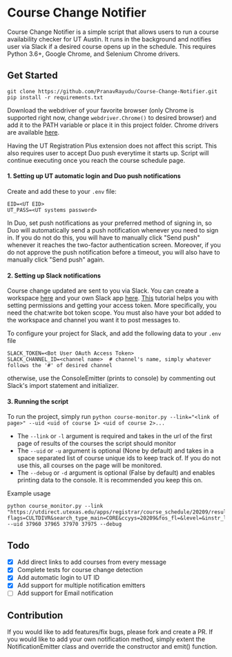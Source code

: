 # Course Change Notifier
Course Change Notifier is a simple script that allows users to run a course availability checker for UT Austin. It runs in the background and notifies user via Slack if a desired course opens up in the schedule.
This requires Python 3.6+, Google Chrome, and Selenium Chrome drivers.

## Get Started
```
git clone https://github.com/PranavRayudu/Course-Change-Notifier.git
pip install -r requirements.txt
```

Download the webdriver of your favorite browser (only Chrome is supported right now, change ``webdriver.Chrome()`` to desired browser) and add it to the PATH variable or place it in this project folder. 
Chrome drivers are available [here](https://chromedriver.chromium.org/downloads).

Having the UT Registration Plus extension does not affect this script.
This also requires user to accept Duo push everytime it starts up. Script will continue executing once you reach the course schedule page.

#### 1. Setting up UT automatic login and Duo push notifications
Create and add these to your ```.env``` file:
```commandline
EID=<UT EID>
UT_PASS=<UT systems password>
```
In Duo, set push notifications as your preferred method of signing in, so Duo will automatically send a push notification whenever you need to sign in. If you do not do this, you will have to manually click "Send push" whenever it reaches the two-factor authentication screen. Moreover, if you do not approve the push notification before a timeout, you will also have to manually click "Send push" again.

#### 2. Setting up Slack notifications
Course change updated are sent to you via Slack. You can create a workspace [here](https://slack.com/get-started#/create) and your own Slack app [here](https://api.slack.com/apps?new_app=1).
[This](https://howchoo.com/g/yjuxytcyzta/python-send-slack-messages-slackclient) tutorial helps you with setting permissions and getting your access token. More specifically, you need the chat:write bot token scope.
You must also have your bot added to the workspace and channel you want it to post messages to.

To configure your project for Slack, and add the following data to your ```.env``` file
```.env
SLACK_TOKEN=<Bot User OAuth Access Token>
SLACK_CHANNEL_ID=<channel name>  # channel's name, simply whatever follows the '#' of desired channel
```
otherwise, use the ConsoleEmitter (prints to console) by commenting out Slack's import statement and initializer.

#### 3. Running the script
To run the project, simply run ``python course-monitor.py --link="<link of page>" --uid <uid of course 1> <uid of course 2>...``
- The ``--link`` or ``-l`` argument is required and takes in the url of the first page of results of the courses the script should monitor
- The ``--uid`` or ``-u`` argument is optional (None by default) and takes in a space separated list of course unique ids to keep track of. If you do not use this, all courses on the page will be monitored.
- The ``--debug`` or ``-d`` argument is optional (False by default) and enables printing data to the console. It is recommended you keep this on.

Example usage
```commandline
python course_monitor.py --link "https://utdirect.utexas.edu/apps/registrar/course_schedule/20209/results/?flags=CULTDIVR&search_type_main=CORE&ccyys=20209&fos_fl=&level=&instr_last_name=&instr_first_initial=&fos_cn=&course_number=&start_unique=&end_unique=&mtg_days_st=000000&mtg_start_time_st=00&core_code=060" --uid 37960 37965 37970 37975 --debug
```

## Todo
- [x] Add direct links to add courses from every message
- [x] Complete tests for course change detection
- [x] Add automatic login to UT ID
- [x] Add support for multiple notification emitters
- [ ] Add support for Email notification

## Contribution
If you would like to add features/fix bugs, please fork and create a PR.
If you would like to add your own notification method, simply extent the NotificationEmitter class and override the constructor and emit() function.
